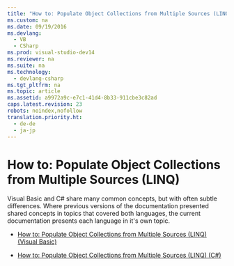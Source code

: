 ```yaml
---
title: "How to: Populate Object Collections from Multiple Sources (LINQ)"
ms.custom: na
ms.date: 09/19/2016
ms.devlang: 
  - VB
  - CSharp
ms.prod: visual-studio-dev14
ms.reviewer: na
ms.suite: na
ms.technology: 
  - devlang-csharp
ms.tgt_pltfrm: na
ms.topic: article
ms.assetid: a9972a9c-e7c1-41d4-8b33-911cbe3c82ad
caps.latest.revision: 23
robots: noindex,nofollow
translation.priority.ht: 
  - de-de
  - ja-jp
---
```

# How to: Populate Object Collections from Multiple Sources (LINQ)
Visual Basic and C# share many common concepts, but with often subtle differences. Where previous versions of the documentation presented shared concepts in topics that covered both languages, the current documentation presents each language in it's own topic.  
  
-   [How to: Populate Object Collections from Multiple Sources (LINQ) (Visual Basic)](../vs140/How-to--Populate-Object-Collections-from-Multiple-Sources--LINQ---Visual-Basic-.md)  
  
-   [How to: Populate Object Collections from Multiple Sources (LINQ) (C#)](../vs140/How-to--Populate-Object-Collections-from-Multiple-Sources--LINQ---C#-.md)